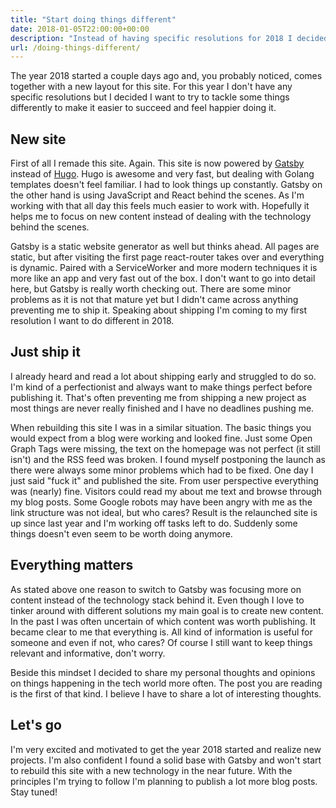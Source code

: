 ```yaml
---
title: "Start doing things different"
date: 2018-01-05T22:00:00+00:00
description: "Instead of having specific resolutions for 2018 I decided I want to try to tackle some things differently to make it easier to succeed and feel happier doing it. This is about what I'm going to change."
url: /doing-things-different/
---
```


The year 2018 started a couple days ago and, you probably noticed, comes together with a new layout for this site. For this year I don't have any specific resolutions but I decided I want to try to tackle some things differently to make it easier to succeed and feel happier doing it.

<!-- more -->

## New site

First of all I remade this site. Again. This site is now powered by [Gatsby](https://www.gatsbyjs.org/) instead of [Hugo](https://gohugo.io). Hugo is awesome and very fast, but dealing with Golang templates doesn't feel familiar. I had to look things up constantly. Gatsby on the other hand is using JavaScript and React behind the scenes. As I'm working with that all day this feels much easier to work with. Hopefully it helps me to focus on new content instead of dealing with the technology behind the scenes.

Gatsby is a static website generator as well but thinks ahead. All pages are static, but after visiting the first page react-router takes over and everything is dynamic. Paired with a ServiceWorker and more modern techniques it is more like an app and very fast out of the box. I don't want to go into detail here, but Gatsby is really worth checking out. There are some minor problems as it is not that mature yet but I didn't came across anything preventing me to ship it. Speaking about shipping I'm coming to my first resolution I want to do different in 2018.

## Just ship it

I already heard and read a lot about shipping early and struggled to do so. I'm kind of a perfectionist and always want to make things perfect before publishing it. That's often preventing me from shipping a new project as most things are never really finished and I have no deadlines pushing me.

When rebuilding this site I was in a similar situation. The basic things you would expect from a blog were working and looked fine. Just some Open Graph Tags were missing, the text on the homepage was not perfect (it still isn't) and the RSS feed was broken. I found myself postponing the launch as there were always some minor problems which had to be fixed. One day I just said "fuck it" and published the site. From user perspective everything was (nearly) fine. Visitors could read my about me text and browse through my blog posts. Some Google robots may have been angry with me as the link structure was not ideal, but who cares? Result is the relaunched site is up since last year and I'm working off tasks left to do. Suddenly some things doesn't even seem to be worth doing anymore.

## Everything matters

As stated above one reason to switch to Gatsby was focusing more on content instead of the technology stack behind it. Even though I love to tinker around with different solutions my main goal is to create new content. In the past I was often uncertain of which content was worth publishing. It became clear to me that everything is. All kind of information is useful for someone and even if not, who cares? Of course I still want to keep things relevant and informative, don't worry.

Beside this mindset I decided to share my personal thoughts and opinions on things happening in the tech world more often. The post you are reading is the first of that kind. I believe I have to share a lot of interesting thoughts.

## Let's go

I'm very excited and motivated to get the year 2018 started and realize new projects. I'm also confident I found a solid base with Gatsby and won't start to rebuild this site with a new technology in the near future. With the principles I'm trying to follow I'm planning to publish a lot more blog posts. Stay tuned!
